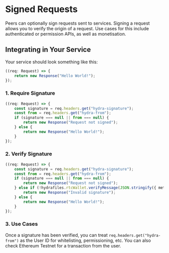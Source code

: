 # Signed Requests

Peers can optionally sign requests sent to services. Signing a request allows you to verify the origin of a request. Use cases for this include authenticated or permission APIs, as well as monetisation.

## Integrating in Your Service

Your service should look something like this:

```ts
((req: Request) => {
	return new Response("Hello World!");
});
```

### 1. Require Signature

```ts
((req: Request) => {
	const signature = req.headers.get("hydra-signature");
	const from = req.headers.get("hydra-from");
	if (signature === null || from === null) {
		return new Response("Request not signed");
	} else {
		return new Response("Hello World!");
	}
});
```

### 2. Verify Signature

```ts
((req: Request) => {
	const signature = req.headers.get("hydra-signature");
	const from = req.headers.get("hydra-from");
	if (signature === null || from === null) {
		return new Response("Request not signed");
	} else if (!hydrafiles.rtcWallet.verifyMessage(JSON.stringify({ method: req.method, url: req.url, headers: req.headers }), signature, from)) {
		return new Response("Invalid signature");
	} else {
		return new Response("Hello World!");
	}
});
```

### 3. Use Cases

Once a signature has been verified, you can treat `req.headers.get("hydra-from")` as the User ID for whitelisting, permissioning, etc. You can also check Ethereum Testnet for a transaction from the user.
